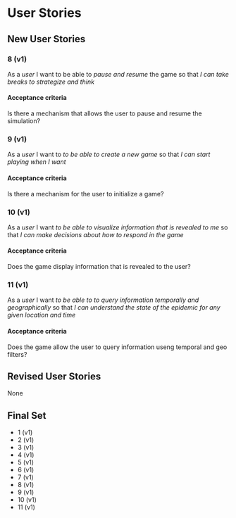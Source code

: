 # User Stories

## New User Stories

### 8 (v1)

As a _user_ I want to be able to _pause and resume_ the game so that _I can take breaks to strategize and think_

#### Acceptance criteria

Is there a mechanism that allows the user to pause and resume the simulation?

### 9 (v1)

As a _user_ I want to _to be able to create a new game_ so that _I can start playing when I want_

#### Acceptance criteria

Is there a mechanism for the user to initialize a game?

### 10 (v1)

As a _user_ I want _to be able to visualize information that is revealed to me_ so that _I can make decisions about how to respond in the game_

#### Acceptance criteria

Does the game display information that is revealed to the user?

### 11 (v1)

As a _user_ I want _to be able to to query information temporally and geographically_ so that _I can understand the state of the epidemic for any given location and time_

#### Acceptance criteria

Does the game allow the user to query information useng temporal and geo filters?

## Revised User Stories

None

## Final Set

-   1 (v1)
-   2 (v1)
-   3 (v1)
-   4 (v1)
-   5 (v1)
-   6 (v1)
-   7 (v1)
-   8 (v1)
-   9 (v1)
-   10 (v1)
-   11 (v1)
